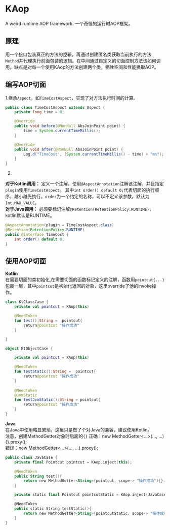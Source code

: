# KAop
A weird runtime AOP framework.
一个奇怪的运行时AOP框架。

## 原理
用一个接口包装真正的方法的逻辑，再通过创建匿名类获取当前执行的方法`Method`并代理执行前面包装的逻辑。在中间通过自定义的切面控制方法该如何调用。缺点是对每一个使用KAop的方法创建两个类，牺牲空间和性能换取AOP。

## 编写AOP切面
1.继承`Aspect`，如`TimeCostAspect`，实现了对方法执行时间的计算。
```java
public class TimeCostAspect extends Aspect {
    private long time = 0;

    @Override
    public void before(@NonNull AbsJoinPoint point) {
        time = System.currentTimeMillis();
    }

    @Override
    public void after(@NonNull AbsJoinPoint point) {
        Log.d("TimeCost", (System.currentTimeMillis() - time) + "ms");
    }
}
```
2.
**对于Kotlin调用：** 定义一个注解，使用`@AspectAnnotation`注解该注解，并且指定`plugin`使用`TimeCostAspect`。
其中`int order() default 0;`代表切面的执行顺序，越小越先执行。`order`为一个约定的名称，可以不定义该参数。默认为`Int.MAX_VALUE`。  
**对于Java调用：** 必须要标记注解`@Retention(RetentionPolicy.RUNTIME)`，kotlin默认是RUNTIME。
```java
@AspectAnnotation(plugin = TimeCostAspect.class)
@Retention(RetentionPolicy.RUNTIME)
public @interface TimeCost {
    int order() default 0;
}
```
## 使用AOP切面
**Kotlin**  
在需要切面的类初始化,在需要切面的函数标记定义的注解，函数用`pointcut{...}`包裹一层，其中`pointcut`是初始化返回的对象，这里override了他的invoke操作。
```kotlin
class KtClassCase {
    private val pointcut = KAop(this)

    @NeedToken
    fun test():String =  pointcut{
        return@pointcut "操作成功"
    }

}

object KtObjectCase {

    private val pointcut = KAop(this)

    @NeedToken
    fun testStatic():String =  pointcut{
        return@pointcut "操作成功"
    }
    
    @NeedToken
    @JvmStatic
    fun testJvmStatic():String = pointcut{
        return@pointcut "操作成功"
    }
}
```
**Java**  
在Java中使用略显繁琐，这里只是做了个对Java的兼容，建议使用Kotlin。  
注意，创建MethodGetter对象时后面的`{}`
正确：new MethodGetter<...>(..., ...){}.proxy();  
错误：new MethodGetter<...>(..., ...).proxy();
```kotlin
public class JavaCase {
    private final Pointcut pointcut = KAop.inject(this);

    @NeedToken
    public String test(){
        return new MethodGetter<String>(pointcut, scope-> "操作成功"){}.proxy();
    }

    private static final Pointcut pointcutStatic = KAop.inject(JavaCase.class);

    @NeedToken
    public static String testStatic(){
        return new MethodGetter<String>(pointcutStatic, scope-> "操作成功"){}.proxy();
    }
}
```
